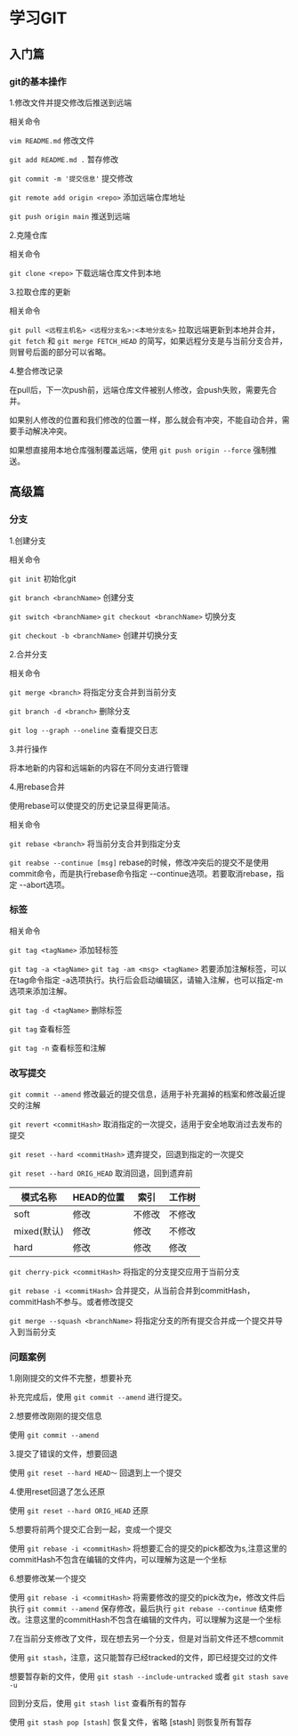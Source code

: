 # 学习GIT

## 入门篇

### git的基本操作

1.修改文件并提交修改后推送到远端

相关命令

`vim README.md` 修改文件

`git add README.md .` 暂存修改

`git commit -m '提交信息'` 提交修改

`git remote add origin <repo>` 添加远端仓库地址

`git push origin main` 推送到远端

2.克隆仓库

相关命令

`git clone <repo>` 下载远端仓库文件到本地

3.拉取仓库的更新

相关命令

`git pull <远程主机名> <远程分支名>:<本地分支名>` 拉取远端更新到本地并合并，`git fetch` 和 `git merge FETCH_HEAD` 的简写，如果远程分支是与当前分支合并，则冒号后面的部分可以省略。

4.整合修改记录

在pull后，下一次push前，远端仓库文件被别人修改，会push失败，需要先合并。

如果别人修改的位置和我们修改的位置一样，那么就会有冲突，不能自动合并，需要手动解决冲突。

如果想直接用本地仓库强制覆盖远端，使用 `git push origin --force` 强制推送。

## 高级篇

### 分支

1.创建分支

相关命令

`git init` 初始化git 

`git branch <branchName>` 创建分支

`git switch <branchName>` `git checkout <branchName>` 切换分支

`git checkout -b <branchName>` 创建并切换分支

2.合并分支

相关命令

`git merge <branch>` 将指定分支合并到当前分支

`git branch -d <branch>` 删除分支 

`git log --graph --oneline` 查看提交日志

3.并行操作

将本地新的内容和远端新的内容在不同分支进行管理

4.用rebase合并

使用rebase可以使提交的历史记录显得更简洁。

相关命令

`git rebase <branch>` 将当前分支合并到指定分支

`git reabse --continue [msg]` rebase的时候，修改冲突后的提交不是使用commit命令，而是执行rebase命令指定 --continue选项。若要取消rebase，指定 --abort选项。

### 标签

相关命令

`git tag <tagName>` 添加轻标签

`git tag -a <tagName>` `git tag -am <msg> <tagName>` 若要添加注解标签，可以在tag命令指定 -a选项执行。执行后会启动编辑区，请输入注解，也可以指定-m选项来添加注解。

`git tag -d <tagName>` 删除标签

`git tag` 查看标签

`git tag -n` 查看标签和注解

### 改写提交

`git commit --amend` 修改最近的提交信息，适用于补充漏掉的档案和修改最近提交的注解

`git revert <commitHash>` 取消指定的一次提交，适用于安全地取消过去发布的提交 

`git reset --hard <commitHash>` 遗弃提交，回退到指定的一次提交

`git reset --hard ORIG_HEAD` 取消回退，回到遗弃前

| 模式名称 | HEAD的位置 | 索引 | 工作树 |
|  ----  | ----  | ----  | ----  |
| soft | 修改 | 不修改 | 不修改 |
| mixed(默认) | 修改 | 修改 | 不修改 |
| hard | 修改 | 修改 | 修改 |

`git cherry-pick <commitHash>` 将指定的分支提交应用于当前分支

`git rebase -i <commitHash>` 合并提交，从当前合并到commitHash，commitHash不参与。或者修改提交

`git merge --squash <branchName>` 将指定分支的所有提交合并成一个提交并导入到当前分支

### 问题案例

1.刚刚提交的文件不完整，想要补充

补充完成后，使用 `git commit --amend` 进行提交。

2.想要修改刚刚的提交信息

使用 `git commit --amend`

3.提交了错误的文件，想要回退

使用 `git reset --hard HEAD～` 回退到上一个提交

4.使用reset回退了怎么还原

使用 `git reset --hard ORIG_HEAD` 还原

5.想要将前两个提交汇合到一起，变成一个提交

使用 `git rebase -i <commitHash>` 将想要汇合的提交的pick都改为s,注意这里的commitHash不包含在编辑的文件内，可以理解为这是一个坐标

6.想要修改某一个提交

使用 `git rebase -i <commitHash>` 将需要修改的提交的pick改为e，修改文件后执行 `git commit --amend` 保存修改，最后执行 `git rebase --continue` 结束修改。注意这里的commitHash不包含在编辑的文件内，可以理解为这是一个坐标

7.在当前分支修改了文件，现在想去另一个分支，但是对当前文件还不想commit

使用 `git stash`，注意，这只能暂存已经tracked的文件，即已经提交过的文件

想要暂存新的文件，使用 `git stash --include-untracked` 或者 `git stash save -u`

回到分支后，使用 `git stash list` 查看所有的暂存

使用 `git stash pop [stash]` 恢复文件，省略 [stash] 则恢复所有暂存
